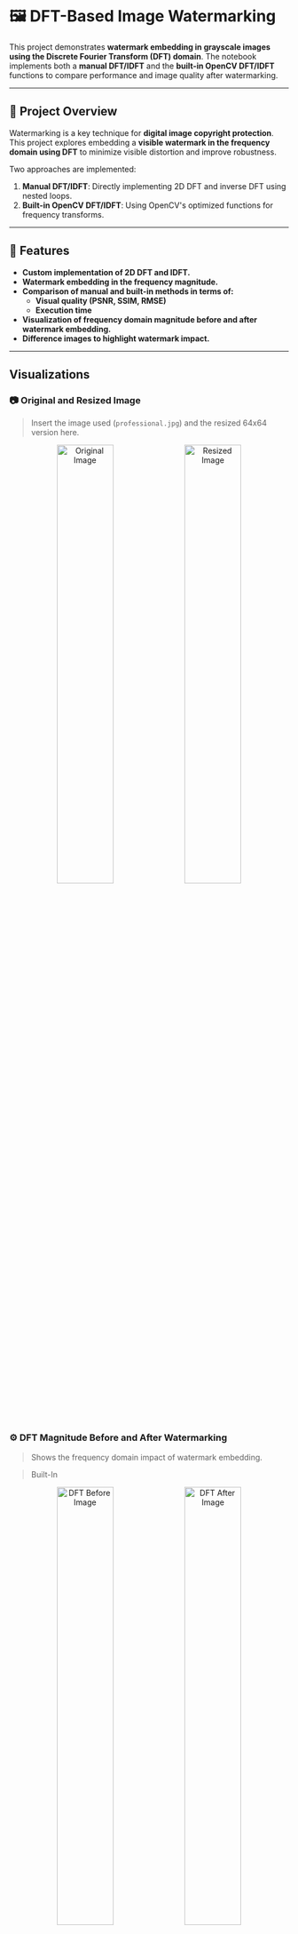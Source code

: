 # 🖼️ **DFT-Based Image Watermarking**

This project demonstrates **watermark embedding in grayscale images using the Discrete Fourier Transform (DFT) domain**. The notebook implements both a **manual DFT/IDFT** and the **built-in OpenCV DFT/IDFT** functions to compare performance and image quality after watermarking.

---

## 🚀 **Project Overview**

Watermarking is a key technique for **digital image copyright protection**. This project explores embedding a **visible watermark in the frequency domain using DFT** to minimize visible distortion and improve robustness.

Two approaches are implemented:

1. **Manual DFT/IDFT**: Directly implementing 2D DFT and inverse DFT using nested loops.
2. **Built-in OpenCV DFT/IDFT**: Using OpenCV's optimized functions for frequency transforms.

---

## 🧠 **Features**

- **Custom implementation of 2D DFT and IDFT.**
- **Watermark embedding in the frequency magnitude.**
- **Comparison of manual and built-in methods in terms of:**
  - **Visual quality (PSNR, SSIM, RMSE)**
  - **Execution time**
- **Visualization of frequency domain magnitude before and after watermark embedding.**
- **Difference images to highlight watermark impact.**

---

## Visualizations

### 📷 Original and Resized Image
> Insert the image used (`professional.jpg`) and the resized 64x64 version here.
<p align="center">
  <img src="images/professional.jpg" alt="Original Image" width="45%"/>
  <img src="images/resized.jpg" alt="Resized Image" width="45%"/>
</p>

### ⚙️ DFT Magnitude Before and After Watermarking
> Shows the frequency domain impact of watermark embedding.

  > Built-In
  <p align="center">
  <img src="images/DFTbefore_builtin.jpg" alt="DFT Before Image" width="45%"/>
  <img src="images/DFTafter_builtin.jpg" alt="DFT After Image" width="45%"/>
  </p>
  > Manual
  <p align="center">
  <img src="images/DFTbefore_manual.jpg" alt="DFT Before Image" width="45%"/>
  <img src="images/DFTafter_manual.jpg" alt="DFT After Image" width="45%"/>
  </p>

### 🖼️ Watermarked Image
> Reconstructed image after inverse DFT.
  > Built-In
  <p align="center">
  <img src="images/watermarked_builtin.jpg" alt="Built-in Image" width="45%"/>
  </p>
  > Manual
  <p align="center">
  <img src="images/watermarked_manual.jpg" alt="Manual Image" width="45%"/>  
  </p>


### 🔍 Difference Visualizations
> Highlight the visual and quantitative differences due to watermarking.

- Magnitude Spectrum Difference  
  ![Magnitude Diff](images/magnitude_diff.png)
  
- Image Difference (Spatial Domain)  
  ![Spatial Diff](images/spatial_diff.png)
  
- Watermark Pattern  
  ![Watermark Pattern](images/watermark_pattern.png)

---

## 🔍 **Methodology**

1. **Load and resize** the input image to 64x64 grayscale.
2. Compute the **2D DFT manually and using OpenCV**.
3. Create a **text watermark pattern**.
4. Embed the **watermark in the magnitude spectrum** with a scaling factor (alpha).
5. Compute the **inverse DFT to reconstruct the watermarked image**.
6. Evaluate and compare results using **quantitative metrics and visualizations**.
7. Measure **execution time** for both manual and built-in DFT/IDFT implementations.

---

## 🛠 **Installation**

Make sure you have the required Python packages installed:

```bash
pip install opencv-python numpy pandas matplotlib scikit-image
```

---

## 📌 Usage

1. Clone this repository or download the notebook `dft-watermarking.ipynb`.
2. Place a grayscale image named `professional.jpg` in the working directory.
3. Open the notebook and **run all cells sequentially**.
4. The notebook outputs:
    - **Original and watermarked images.**
    - **DFT magnitude visualizations.**
    - **Quality metrics and performance timing.**
    - Saved images `watermarked_manual.jpg` and `watermarked_builtin.jpg`.

---

## 🎯 Results

- Both manual and built-in methods successfully embed the watermark with **minimal perceptual distortion**.
- **PSNR and SSIM values indicate high similarity** between original and watermarked images.
- The built-in OpenCV functions are **significantly faster** than the manual implementation.
- Visualizations show how watermarking affects the **frequency magnitude spectrum**.

---

## 📊 Performance

| **Metric**                | **Built-in DFT/IDFT** | **Manual DFT/IDFT** |
|-----------------------|-------------------|-----------------|
| **Execution Time (DFT)**   | 0.000909 seconds     | 36.764212 seconds        |
| **Execution Time (IDFT)**  | 0.0 seconds     | 37.983244 seconds        |
| **PSNR**                  | High (26.173881 dB)     | High (26.173678 dB)   |
| **SSIM**                | 0.9918             | 0.991801           |
| **RMSE**                | Low (10.027465)    | Low (10.02783)     |

*(Note: Exact times depend on your hardware)*

---

## ✔ **Conclusion**

This project highlights the trade-offs between **clarity and computational efficiency**:

- The manual implementation offers a **clear understanding of DFT mechanics** but is **computationally expensive**.
- The built-in OpenCV functions provide a **practical solution with optimized speed** and **comparable image quality**.

**Watermark embedding in the frequency domain is effective for preserving image fidelity while adding copyright marks**.

---

## 💡 **Future Work**

- **Optimize the manual DFT implementation** using vectorized or parallel processing.
- **Test watermark robustness against attacks** like noise, compression, or cropping.
- Extend watermarking to **color images and adaptive watermark placement**.
- Implement **watermark extraction and verification**.
- Experiment with **different watermark patterns and embedding strengths**.

---

**Developed by [Dipanshu Modi](https://github.com/dipanshumodi31)**
